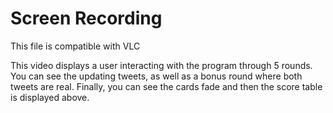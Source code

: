 # Screen Recording

This file is compatible with VLC

This video displays a user interacting with the program through 5 rounds. You can see the updating tweets, as well as a bonus round where both tweets are real. Finally, you can see the cards fade and then the score table is displayed above.